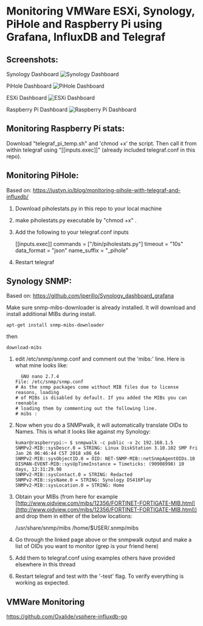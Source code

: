 # Monitoring VMWare ESXi, Synology, PiHole and Raspberry Pi using Grafana, InfluxDB and Telegraf

## Screenshots:

Synology Dashboard
![Synology Dashboard](https://i.imgur.com/X1DAvjA.png)

PiHole Dashboard
![PiHole Dashboard](https://i.imgur.com/jFb9qKl.png)

ESXi Dashboard
![ESXi Dashboard](https://i.imgur.com/Vpad5Yb.png)

Raspberry Pi Dashboard
![Raspberry Pi Dashboard](https://i.imgur.com/8N1BLjC.png)


## **Monitoring Raspberry Pi stats:**

Download "telegraf_pi_temp.sh" and 'chmod +x' the script. Then call it from within telegraf using "[[inputs.exec]]" (already included telegraf.conf in this repo).

## **Monitoring PiHole:**
Based on:
https://justyn.io/blog/monitoring-pihole-with-telegraf-and-influxdb/

 1. Download piholestats.py in this repo to your local machine 
 2. make  piholestats.py executable by "chmod +x" .
 3. Add the following to your telegraf.conf inputs

    [[inputs.exec]]
        commands = ["/bin/piholestats.py"]
        timeout = "10s"
        data_format = "json"
        name_suffix = "_pihole"

 4. Restart telegraf

## **Synology SNMP:**

Based on:
https://github.com/jperillo/Synology_dashboard_grafana

Make sure snmp-mibs-downloader is already installed. It will download and install additional MIBs during install.

    apt-get install snmp-mibs-downloader
then

    download-mibs

1.  edit /etc/snmp/snmp.conf and comment out the 'mibs:' line. Here is what mine looks like:
    
    ```
      GNU nano 2.7.4                                                                                                                   
    File: /etc/snmp/snmp.conf
    # As the snmp packages come without MIB files due to license reasons, loading
    # of MIBs is disabled by default. If you added the MIBs you can reenable
    # loading them by commenting out the following line.
    # mibs :
    
    ```
    
2.  Now when you do a SNMPwalk, it will automatically translate OIDs to Names. This is what it looks like against my Synology:
    
    ```
    kumar@raspberrypi:~ $ snmpwalk -c public -v 2c 192.168.1.5
    SNMPv2-MIB::sysDescr.0 = STRING: Linux DiskStation 3.10.102 SMP Fri Jan 26 06:46:44 CST 2018 x86_64
    SNMPv2-MIB::sysObjectID.0 = OID: NET-SNMP-MIB::netSnmpAgentOIDs.10
    DISMAN-EVENT-MIB::sysUpTimeInstance = Timeticks: (90908998) 10 days, 12:31:29.98
    SNMPv2-MIB::sysContact.0 = STRING: Redacted
    SNMPv2-MIB::sysName.0 = STRING: Synology DS416Play
    SNMPv2-MIB::sysLocation.0 = STRING: Home
    
    ```
    
3.  Obtain your MIBs (from here for example  [http://www.oidview.com/mibs/12356/FORTINET-FORTIGATE-MIB.html](http://www.oidview.com/mibs/12356/FORTINET-FORTIGATE-MIB.html)) and drop them in either of the below locations:

    /usr/share/snmp/mibs
    /home/$USER/.snmp/mibs

    
4.  Go through the linked page above or the snmpwalk output and make a list of OIDs you want to monitor (grep is your friend here)
    
5.  Add them to telegraf.conf using examples others have provided elsewhere in this thread
    
6.  Restart telegraf and test with the '-test' flag. To verify everything is working as expected.

## **VMWare Monitoring**

https://github.com/Oxalide/vsphere-influxdb-go
